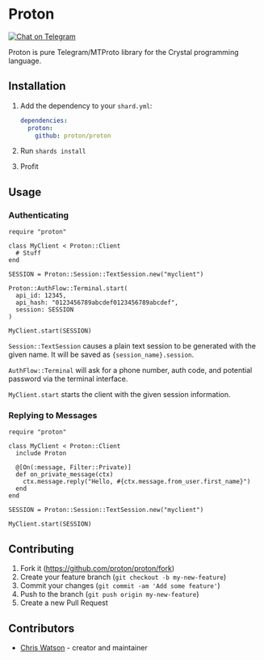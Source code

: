 # Proton

[![Chat on Telegram](https://patrolavia.github.io/telegram-badge/chat.png)](https://t.me/protoncr)

Proton is pure Telegram/MTProto library for the Crystal programming language.

## Installation

1. Add the dependency to your `shard.yml`:

   ```yaml
   dependencies:
     proton:
       github: proton/proton
   ```

2. Run `shards install`

3. Profit

## Usage

### Authenticating

```crystal
require "proton"

class MyClient < Proton::Client
  # Stuff
end

SESSION = Proton::Session::TextSession.new("myclient")

Proton::AuthFlow::Terminal.start(
  api_id: 12345,
  api_hash: "0123456789abcdef0123456789abcdef",
  session: SESSION
)

MyClient.start(SESSION)
```

`Session::TextSession` causes a plain text session to be generated with the given name. It will be saved as `{session_name}.session`.

`AuthFlow::Terminal` will ask for a phone number, auth code, and potential password via the terminal interface.

`MyClient.start` starts the client with the given session information.

### Replying to Messages

```crystal
require "proton"

class MyClient < Proton::Client
  include Proton

  @[On(:message, Filter::Private)]
  def on_private_message(ctx)
    ctx.message.reply("Hello, #{ctx.message.from_user.first_name}")
  end
end

SESSION = Proton::Session::TextSession.new("myclient")

MyClient.start(SESSION)
```

## Contributing

1. Fork it (<https://github.com/proton/proton/fork>)
2. Create your feature branch (`git checkout -b my-new-feature`)
3. Commit your changes (`git commit -am 'Add some feature'`)
4. Push to the branch (`git push origin my-new-feature`)
5. Create a new Pull Request

## Contributors

- [Chris Watson](https://github.com/watzon) - creator and maintainer
